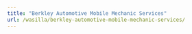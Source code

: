 ```yaml
---
title: "Berkley Automotive Mobile Mechanic Services"
url: /wasilla/berkley-automotive-mobile-mechanic-services/
---
```

